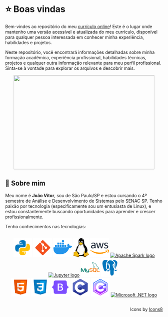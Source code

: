 # ⭐ Boas vindas

Bem-vindes ao repositório do meu [currículo online](https://jvitor-alol.github.io/Curriculum-Vitae/)! Este é o lugar onde mantenho uma versão acessível e atualizada do meu currículo, disponível para qualquer pessoa interessada em conhecer minha experiência, habilidades e projetos.

Neste repositório, você encontrará informações detalhadas sobre minha formação acadêmica, experiência profissional, habilidades técnicas, projetos e qualquer outra informação relevante para meu perfil profissional. Sinta-se à vontade para explorar os arquivos e descobrir mais.

<div align="center">
  <img src="https://media.giphy.com/media/dWesBcTLavkZuG35MI/giphy.gif" width="450" height="300">
</div>

## 🤖 Sobre mim

Meu nome é **João Vitor**, sou de São Paulo/SP e estou cursando o 4º semestre de Análise e Desenvolvimento de Sistemas pelo SENAC SP. Tenho paixão por tecnologia (especificamente sou um entusiasta de Linux), e estou constantemente buscando oportunidades para aprender e crescer profissionalmente.

Tenho conhecimentos nas tecnologias:

<div id="icones" align="center" style="padding: 15px;">
    <img src="./docs/assets/images/icons8-python.svg" height="60px">
    <img src="./docs/assets/images/icons8-git.svg" height="60px">
    <img src="./docs/assets/images/icons8-docker.svg" height="60px">
    <img src="./docs/assets/images/Tux.svg" height="60px">
    <img src="./docs/assets/images/icons8-amazon-web-services.svg" height="60px">
    <a title="Apache Software Foundation, Apache License 2.0 &lt;http://www.apache.org/licenses/LICENSE-2.0&gt;, via Wikimedia Commons" href="https://commons.wikimedia.org/wiki/File:Apache_Spark_logo.svg"><img height="60px" alt="Apache Spark logo" src="https://upload.wikimedia.org/wikipedia/commons/thumb/f/f3/Apache_Spark_logo.svg/512px-Apache_Spark_logo.svg.png"></a>
    <a href="https://jupyter.org/"><img width="60" alt="Jupyter logo" src="https://jupyter.org/assets/homepage/main-logo.svg"></a>
    <img src="./docs/assets/images/icons8-mysql-logo.svg" height="60px">
    <img src="./docs/assets/images/icons8-postgresql.svg" height="60px">
    <br />
    <img src="./docs/assets/images/icons8-html-5.svg" height="60px">
    <img src="./docs/assets/images/icons8-css3.svg" height="60px">
    <img src="./docs/assets/images/icons8-bootstrap.svg" height="60px">
    <img src="./docs/assets/images/icons8-c-programming.svg" height="60px">
    <img src="./docs/assets/images/icons8-c-sharp-logo.svg" height="60px">
    <a title="Microsoft, CC0, via Wikimedia Commons" href="https://commons.wikimedia.org/wiki/File:Microsoft_.NET_logo.svg"><img height="60px" alt="Microsoft .NET logo" src="https://upload.wikimedia.org/wikipedia/commons/thumb/7/7d/Microsoft_.NET_logo.svg/256px-Microsoft_.NET_logo.svg.png"></a>
</div>
<p style="text-align: right;">Icons by <a href="https://icons8.com">Icons8</a></p>
